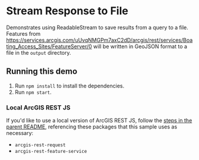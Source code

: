 # Stream Response to File

Demonstrates using ReadableStream to save results from a query to a file. Features from <https://services.arcgis.com/uUvqNMGPm7axC2dD/arcgis/rest/services/Boating_Access_Sites/FeatureServer/0> will be written in GeoJSON format to a file in the `output` directory.

## Running this demo

1. Run `npm install` to install the dependencies.
1. Run `npm start`.

### Local ArcGIS REST JS

If you'd like to use a local version of ArcGIS REST JS, follow the [steps in the parent README](../README.md#local-arcgis-rest-js-npm), referencing these packages that this sample uses as necessary:

- `arcgis-rest-request`
- `arcgis-rest-feature-service`
